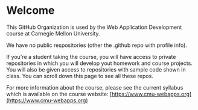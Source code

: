 # Welcome

This GitHub Organization is used by the Web Application Development course at Carnegie Mellon University.

We have no public respositories (other the .github repo with profile info).

If you're a student taking the course, you will have access to
private repositories in which you will develop yout
homework and course projects. You will also be given access to
repositories with sample code shown in class.
You can scroll down this page to see all these repos.

For more information about the course, please see the current
syllabus which is available on the course website:
[https://www.cmu-webapps.org](https://www.cmu-webapps.org)
